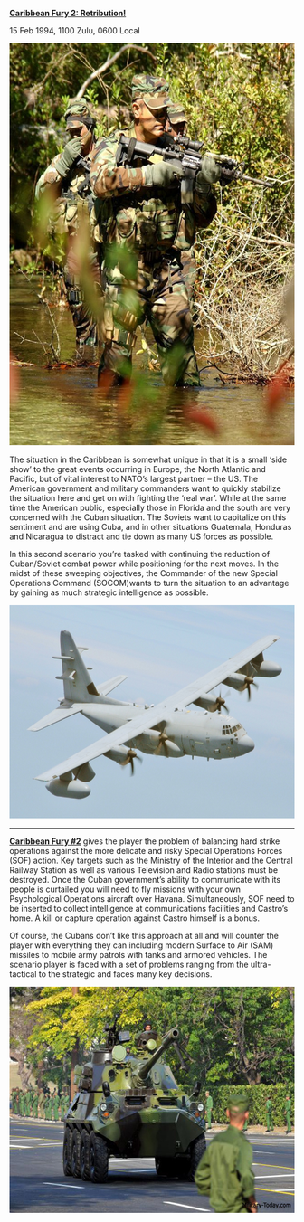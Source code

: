 **<u>Caribbean Fury 2: Retribution!</u>**

15 Feb 1994, 1100 Zulu, 0600 Local

<img src="/assets\images\aar\cf\cf2\image1.jpeg" style="width:6.5in;height:7.40625in" alt="US Special Forces seeking subsonic ammunition for covert missions" />

The situation in the Caribbean is somewhat unique in that it is a small
‘side show’ to the great events occurring in Europe, the North Atlantic
and Pacific, but of vital interest to NATO’s largest partner – the US.
The American government and military commanders want to quickly
stabilize the situation here and get on with fighting the ‘real war’.
While at the same time the American public, especially those in Florida
and the south are very concerned with the Cuban situation. The Soviets
want to capitalize on this sentiment and are using Cuba, and in other
situations Guatemala, Honduras and Nicaragua to distract and tie down as
many US forces as possible.

In this second scenario you’re tasked with continuing the reduction of
Cuban/Soviet combat power while positioning for the next moves. In the
midst of these sweeping objectives, the Commander of the new Special
Operations Command (SOCOM)wants to turn the situation to an advantage by
gaining as much strategic intelligence as possible.

<img src="/assets\images\aar\cf\cf2\image2.jpeg" style="width:6.5in;height:3.92569in" alt="Lockheed EC-130 - Wikipedia" />

----------------

**<u>Caribbean Fury \#2</u>** gives the player the problem of balancing
hard strike operations against the more delicate and risky Special
Operations Forces (SOF) action. Key targets such as the Ministry of the
Interior and the Central Railway Station as well as various Television
and Radio stations must be destroyed. Once the Cuban government’s
ability to communicate with its people is curtailed you will need to fly
missions with your own Psychological Operations aircraft over Havana.
Simultaneously, SOF need to be inserted to collect intelligence at
communications facilities and Castro’s home. A kill or capture operation
against Castro himself is a bonus.

Of course, the Cubans don’t like this approach at all and will counter
the player with everything they can including modern Surface to Air
(SAM) missiles to mobile army patrols with tanks and armored vehicles.
The scenario player is faced with a set of problems ranging from the
ultra-tactical to the strategic and faces many key decisions.

<img src="/assets\images\aar\cf\cf2\image3.jpeg" style="width:6.25in;height:4.16667in" alt="Cuban Fire Support Vehicle | Military-Today.com" />
